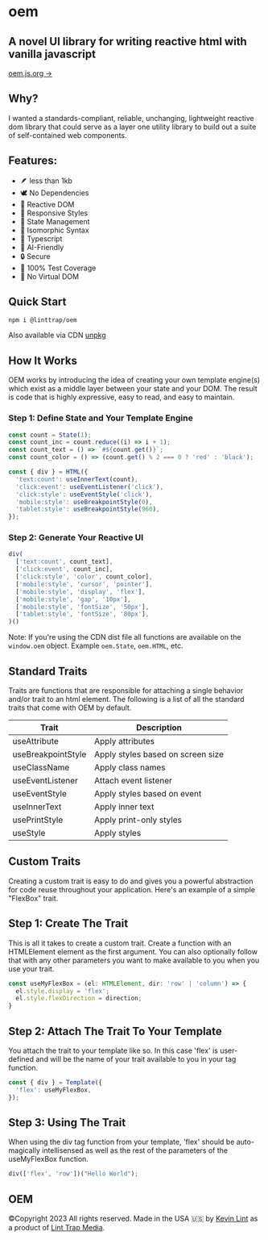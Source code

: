 # oem 
## A novel UI library for writing reactive html with vanilla javascript

[oem.js.org →](https://oem.js.org)


## Why?
I wanted a standards-compliant, reliable, unchanging, lightweight reactive dom library that could serve as a layer one utility library to build out a suite of self-contained web components.

## Features:
- 🪶 less than 1kb
- 🕊️ No Dependencies
- 💫 Reactive DOM
- 💅 Responsive Styles
- 📼 State Management
- 🧱 Isomorphic Syntax
- 🧩 Typescript
- 🤖 AI-Friendly
- 🔒 Secure
- 🧪 100% Test Coverage
- 💩 No Virtual DOM

## Quick Start
```
npm i @linttrap/oem
```

Also available via CDN [unpkg](https://unpkg.com/@linttrap/oem@latest/dist/oem.min.js)

## How It Works
OEM works by introducing the idea of creating your own template engine(s) which exist as a middle layer between your state and your DOM. The result is code that is highly expressive, easy to read, and easy to maintain.

### Step 1: Define State and Your Template Engine
```typescript
const count = State(1);
const count_inc = count.reduce((i) => i + 1);
const count_text = () => `#${count.get()}`;
const count_color = () => (count.get() % 2 === 0 ? 'red' : 'black');

const { div } = HTML({
  'text:count': useInnerText(count),
  'click:event': useEventListener('click'),
  'click:style': useEventStyle('click'),
  'mobile:style': useBreakpointStyle(0),
  'tablet:style': useBreakpointStyle(960),
});
```


### Step 2: Generate Your Reactive UI
```typescript
div(
  ['text:count', count_text],
  ['click:event', count_inc],
  ['click:style', 'color', count_color],
  ['mobile:style', 'cursor', 'pointer'],
  ['mobile:style', 'display', 'flex'],
  ['mobile:style', 'gap', '10px'],
  ['mobile:style', 'fontSize', '50px'],
  ['tablet:style', 'fontSize', '80px'],
)()
```

Note: If you're using the CDN dist file all functions are available on the `window.oem` object. Example `oem.State`, `oem.HTML`, etc.

## Standard Traits
Traits are functions that are responsible for attaching a single behavior and/or trait to an html element. The following is a list of all the standard traits that come with OEM by default.


| Trait             | Description                          |
|-------------------|--------------------------------------|
| useAttribute      | Apply attributes                     |
| useBreakpointStyle| Apply styles based on screen size    |
| useClassName      | Apply class names                    |
| useEventListener  | Attach event listener                |
| useEventStyle     | Apply styles based on event          |
| useInnerText      | Apply inner text                     |
| usePrintStyle     | Apply print-only styles              |
| useStyle          | Apply styles                         |

## Custom Traits
Creating a custom trait is easy to do and gives you a powerful abstraction for code reuse throughout your application. Here's an example of a simple "FlexBox" trait.

## Step 1: Create The Trait
This is all it takes to create a custom trait. Create a function with an HTMLElement element as the first argument. You can also optionally follow that with any other parameters you want to make available to you when you use your trait.

```typescript
const useMyFlexBox = (el: HTMLElement, dir: 'row' | 'column') => {
  el.style.display = 'flex';
  el.style.flexDirection = direction;
}
```

## Step 2: Attach The Trait To Your Template
You attach the trait to your template like so. In this case 'flex' is user-defined and will be the name of your trait available to you in your tag function.
```typescript
const { div } = Template({
  'flex': useMyFlexBox,
});
```


## Step 3: Using The Trait
When using the div tag function from your template, 'flex' should be auto-magically intellisensed as well as the rest of the parameters of the useMyFlexBox function.
```typescript
div(['flex', 'row'])("Hello World");
```

## OEM
©Copyright 2023 All rights reserved. Made in the USA 🇺🇸 by [Kevin Lint](http://kevinlint.com) as a product of [Lint Trap Media](http://linttrap.media).